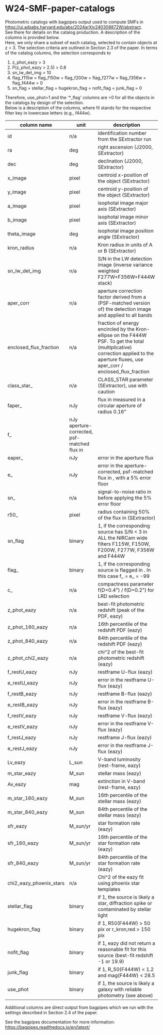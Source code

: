 # W24-SMF-paper-catalogs
Photometric catalogs with bagpipes output used to compute SMFs in https://ui.adsabs.harvard.edu/abs/2024arXiv240308872W/abstract.  
See there for details on the catalog production. A description of the columns is provided below.  
Here, we only share a subset of each catalog, selected to contain objects at z > 3. The selection criteria are outlined in Section 2.3 of the paper. In terms of the catalog columns, the selection corresponds to

1) z_phot_eazy > 3
2) P(z_phot_eazy > 2.5) > 0.8
3) sn_lw_det_img > 10
4) flag_f115w = flag_f150w = flag_f200w = flag_f277w = flag_f356w = flag_f444w = 0
5) sn_flag = stellar_flag = hugekron_flag = nofit_flag = junk_flag = 0

Therefore, use_phot=1 and the '*_flag' columns are =0 for all the objects in the catalogs by design of the selection.  
Below is a description of the columns, where fil stands for the respective filter key in lowercase letters (e.g., f444w).

|column name              |unit           |description                                               |
|-------------------------|---------------|----------------------------------------------------------|
|id                        |n/a           |identification number from the SExtractor run             |
|ra                        |deg           |right ascension (J2000, SExtractor)                       |
|dec                       |deg           |declination (J2000, SExtractor)                           |
|x_image                   |pixel         |centroid x-position of the object (SExtractor)            |
|y_image                   |pixel         |centroid y-position of the object (SExtractor)            |
|a_image                   |pixel         |isophotal image major axis (SExtractor)                   |
|b_image                   |pixel         |isophotal image minor axis (SExtractor)                   |
|theta_image               |deg           |isophotal image position angle (SExtractor)               |
|kron_radius               |n/a           |Kron radius in units of A or B (SExtractor)   |            
|sn_lw_det_img	    	     |n/a			      |S/N in the LW detection image (inverse variance weighted F277W+F356W+F444W stack)  |
|aper_corr                 |n/a           |aperture correction factor derived from a (PSF-matched version of) the detection image and applied to all bands   |
|enclosed_flux_fraction    |n/a			      |fraction of energy encircled by the Kron-ellipse on the F444W PSF. To get the total (multiplicative) correction applied to the aperture fluxes, use aper_corr / enclosed_flux_fraction  |
|class_star_<fil>	         |n/a	          |CLASS_STAR parameter (SExtractor), use with caution  |
|faper_<fil>		           |nJy			      |flux in <fil> measured in a circular aperture of radius 0.16"  |
|f_<fil>		               |nJy		              aperture-corrected, psf-matched flux in <fil>  |
|eaper_<fil>		           |nJy		        |error in the aperture flux  |
|e_<fil>			             |nJy			      |error in the aperture-corrected, psf-matched flux in <fil>, with a 5% error floor  |
|sn_<fil>		               |n/a			      |signal-to-noise ratio in <fil> before applying the 5% error floor  |
|r50_<fil>		             |pixel		      |radius containing 50% of the flux in <fil> (SExtractor)  |
|sn_flag			             |binary		    |1, if the corresponding source has S/N < 3 in ALL the NIRCam wide filters F115W, F150W, F200W, F277W, F356W and F444W  |
|flag_<fil>		             |binary		    |1, if the corresponding source is flagged in <fil>. In this case f_<fil> = e_<fil> = -99  |
|c_<fil>			             |n/a			      |compactness parameter f(D=0.4") / f(D=0.2") for LRD selection  |
|z_phot_eazy               |n/a           |best-fit photometric redshift (peak of the PDF, eazy)  |
|z_phot_160_eazy           |n/a           |16th percentile of the redshift PDF (eazy)  |
|z_phot_840_eazy           |n/a           |84th percentile of the redshift PDF (eazy)  |
|z_phot_chi2_eazy          |n/a           |chi^2 of the best-fit photometric redshift (eazy)  |
|f_restU_eazy              |nJy           |restframe U-flux (eazy)  |
|e_restU_eazy              |nJy           |error in the restframe U-flux (eazy)  |
|f_restB_eazy              |nJy           |restframe B-flux (eazy)  |
|e_restB_eazy              |nJy           |error in the restframe B-flux (eazy)  |
|f_restV_eazy              |nJy           |restframe V-flux (eazy)  |
|e_restV_eazy              |nJy           |error in the restframe V-flux (eazy)  |
|f_restJ_eazy              |nJy           |restframe J-flux (eazy)  |
|e_restJ_eazy              |nJy           |error in the restframe J-flux (eazy)  |
|Lv_eazy			             |L_sun	        |V-band luminosity (rest-frame, eazy)  |
|m_star_eazy		           |M_sun		      |stellar mass (eazy)  |
|Av_eazy			             |mag		        |extinction in V-band (rest-frame, eazy)  |
|m_star_160_eazy	         |M_sun		      |16th percentile of the stellar mass (eazy) |  
|m_star_840_eazy		       |M_sun		      |84th percentile of the stellar mass (eazy)  |
|sfr_eazy	                 |M_sun/yr		  |star formation rate (eazy)  |
|sfr_160_eazy	             |M_sun/yr		  |16th percentile of the star formation rate (eazy)  |
|sfr_840_eazy	             |M_sun/yr		  |84th percentile of the star formation rate (eazy)  |
|chi2_eazy_phoenix_stars	 |n/a			      |Chi^2 of the eazy fit using phoenix star templates  |
|stellar_flag		           |binary		    |if 1, the source is likely a star, diffraction spike or contaminated by stellar light  |
|hugekron_flag		         |binary		    |if 1, R50(F444W) > 50 pix or r_kron,red > 150 pix  |
|nofit_flag		             |binary		    |if 1, eazy did not return a reasonable fit for this source (best-fit redshift -1 or 19.9)  |
|junk_flag		             |binary		    |if 1, R_50(F444W) < 1.2 and mag(F444W) < 28.5  |
|use_phot		               |binary		    |if 1, the source is likely a galaxy with reliable photometry (see above)  |

Additional columns are direct output from bagpipes which we run with the settings described in Section 2.4 of the paper.  

See the bagpipes documentation for more information: https://bagpipes.readthedocs.io/en/latest/
